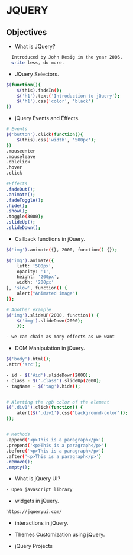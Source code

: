 # JQUERY

## Objectives

- What is JQuery?

```sh
  Introduced by John Resig in the year 2006.
  write less, do more.

```

- JQuery Selectors.

```sh
$(function(){
    $(this).fadeIn();
    $('h1').text('Introduction to jQuery');
    $('h1').css('color', 'black')
})
```

- jQuery Events and Effects.

```sh
# Events
$('button').click(function(){
    $(this).css('width', '500px');
})
.mouseenter
.mouseleave
.dblclick
.hover
.click

#Effects
.fadeOut();
.animate();
.fadeToggle();
.hide();
.show();
.toggle(3000);
.slideUp();
.slideDown();
```

- Callback functions in jQuery.

```sh
$('img').animate({}, 2000, function() {});

$('img').animate({
    left: '500px',
    opacity: '1',
    height: '200px',
    width: '200px'
}, 'slow', function() {
    alert("Animated image")
});

# Another example
$('img').slideUP(2000, function() {
    $('img').slideDown(2000);
    });

- we can chain as many effects as we want
```

- DOM Manipulation in jQuery.

```sh
$('body').html();
.attr('src');

- id - $('#id').slideDown(2000);
- class - $('.class').slideUp(2000);
- tagName - $('tag').hide();


# Alerting the rgb color of the element
$('.div1').click(function() {
    alert($('.div1').css('background-color'));
});


# Methods
.append('<p>This is a paragraph</p>')
.prepend('<p>This is a paragraph</p>')
.before('<p>This is a paragraph</p>')
.after('<p>This is a paragraph</p>')
.remove();
.empty();
```

- What is jQuery UI?

```sh
- Open javascript library
```

- widgets in jQuery.

```sh
https://jqueryui.com/
```

- interactions in jQuery.

- Themes Customization using jQuery.

- jQuery Projects
